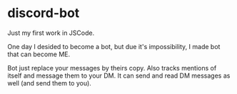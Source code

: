 # discord-bot
Just my first work in JSCode. 

One day I desided to become a bot, but due it's impossibility, I made bot that can become ME.

Bot just replace your messages by theirs copy. Also tracks mentions of itself and message them to your DM. It can send and read DM messages as well (and send them to you).
